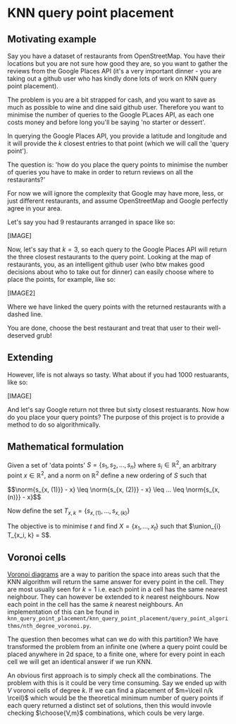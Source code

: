 # KNN query point placement

## Motivating example
Say you have a dataset of restaurants from OpenStreetMap. You have their locations but you are not sure how good they are, so you want to gather the reviews from the Google Places API (it's a very important dinner - you are taking out a github user who has kindly done lots of work on KNN query point placement). 

The problem is you are a bit strapped for cash, and you want to save as much as possible to wine and dine said github user. Therefore you want to minimise the number of queries to the Google PLaces API, as each one costs money and before long you'll be saying 'no starter or dessert'.

In querying the Google Places API, you provide a latitude and longitude and it will provide the $k$ closest entries to that point (which we will call the 'query point').

The question is: 'how do you place the query points to minimise the number of queries you have to make in order to return reviews on all the restaurants?'

For now we will ignore the complexity that Google may have more, less, or just different restaurants, and assume OpenStreetMap and Google perfectly agree in your area. 

Let's say you had 9 restaurants arranged in space like so:

[IMAGE]

Now, let's say that $k=3$, so each query to the Google Places API will return the three closest restaurants to the query point. Looking at the map of restaurants, you, as an intelligent github user (who btw makes good decisions about who to take out for dinner) can easily choose where to place the points, for example, like so:

[IMAGE2]

Where we have linked the query points with the returned restaurants with a dashed line.

You are done, choose the best restaurant and treat that user to their well-deserved grub!

## Extending

However, life is not always so tasty. What about if you had 1000 restuarants, like so:

[IMAGE]

And let's say Google return not three but sixty closest restuarants. Now how do you place your query points? The purpose of this project is to provide a method to do so algorithmically.

## Mathematical formulation

Given a set of 'data points' $S = \{s_1, s_2, ..., s_n\}$ where $s_i \in \mathbb{R}^2$, an arbitrary point $x \in \mathbb{R}^2$, and a norm on $\mathbb{R}^2$ define a new ordering of $S$ such that 

$$\norm{s_{x, (1)}} - x} \leq \norm{s_{x, (2)}} - x} \leq ... \leq \norm{s_{x, (n)}} - x}$$

Now define the set $T_{x,k} = \{s_{x, (1)}, ..., s_{x, (k)} \}$

The objective is to minimise $t$ and find $X = \{x_1, ..., x_t\}$ such that $\union_{i} T_{x_i, k} = S$.

## Voronoi cells

[Voronoi diagrams](https://en.wikipedia.org/wiki/Voronoi_diagram) are a way to parition the space into areas such that the KNN algorithm will return the same answer for every point in the cell. They are most usually seen for $k=1$ i.e. each point in a cell has the same nearest neighbour. They can however be extended to $k$ nearest neighbours. Now each point in the cell has the same $k$ nearest neighbours. An implementation of this can be found in `knn_query_point_placement/knn_query_point_placement/query_point_algorithms/nth_degree_voronoi.py`.

The question then becomes what can we do with this partition? We have transformed the problem from an infinite one (where a query point could be placed anywhere in 2d space, to a finite one, where for every point in each cell we will get an identical answer if we run KNN.

An obvious first approach is to simply check all the combinations. The problem with this is it could be very time consuming. Say we ended up with $V$ voronoi cells of degree $k$. If we can find a placement of $m=\lceil n/k \rceil}$ which would be the theoretical minimum number of query points if each query returned a distinct set of solutions, then this would invovle checking $\choose{V,m}$ combinations, which couls be very large. 

